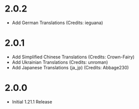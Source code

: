 # 2.0.2
- Add German Translations (Credits: ieguana)

# 2.0.1
- Add Simplified Chinese Translations (Credits: Crown-Fairy)
- Add Ukrainian Translations (Credits: unroman)
- Add Japanese Translations (ja_jp) (Credits: Abbage230)

# 2.0.0
- Initial 1.21.1 Release